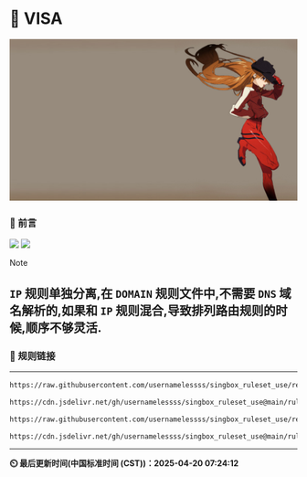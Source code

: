 
# 🧸 VISA
![](https://raw.githubusercontent.com/usernamelessss/picture-bed/main/images/202504042256831.jpg)
### 📣 前言
![](https://shields.io/badge/-移除重复规则-ff69b4) ![](https://shields.io/badge/-IP&nbsp;规则单独存放不与&nbsp;DOMAIN&nbsp;等混合-green)
> [!NOTE]
**`IP` 规则单独分离,在 `DOMAIN` 规则文件中,不需要 `DNS` 域名解析的,如果和 `IP` 规则混合,导致排列路由规则的时候,顺序不够灵活.**
---

###  🔗 规则链接
---

```url
https://raw.githubusercontent.com/usernamelessss/singbox_ruleset_use/refs/heads/main/rule/VISA/VISA_No_IP.json
```

```url
https://cdn.jsdelivr.net/gh/usernamelessss/singbox_ruleset_use@main/rule/VISA/VISA_No_IP.json
```

```url
https://raw.githubusercontent.com/usernamelessss/singbox_ruleset_use/refs/heads/main/rule/VISA/VISA_No_IP.srs
```

```url
https://cdn.jsdelivr.net/gh/usernamelessss/singbox_ruleset_use@main/rule/VISA/VISA_No_IP.srs
```

---
**⏲️ 最后更新时间(中国标准时间 (CST))：2025-04-20 07:24:12**